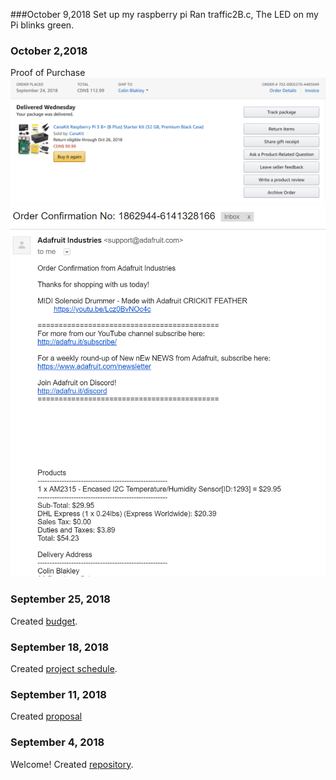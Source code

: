 
###October 9,2018
Set up my raspberry pi
Ran traffic2B.c, The LED on my Pi blinks green.

### October 2,2018
Proof of Purchase 
![Image of Pi](https://raw.githubusercontent.com/cblakley/TempSensor/master/images/RaspPi%20ProofOfPurchase.PNG)
![Image of Sensor](https://raw.githubusercontent.com/cblakley/TempSensor/master/images/Sensor%20ProofOfPurchase.PNG)

### September 25, 2018

Created [budget](https://github.com/cblakley/TempSensor/blob/master/Documentation/CENG319Budget.xlsx).

### September 18, 2018

Created [project schedule](https://github.com/cblakley/TempSensor/master/Documentation/ProjectSchedule.mpp).  


### September 11, 2018

 Created [proposal](https://github.com/cblakley/TempSensor/blob/master/Documentation/ProposalContentStudentNameRev03.xlsx)

### September 4, 2018

Welcome!
Created [repository](https://github.com/cblakley/TempSensor).

